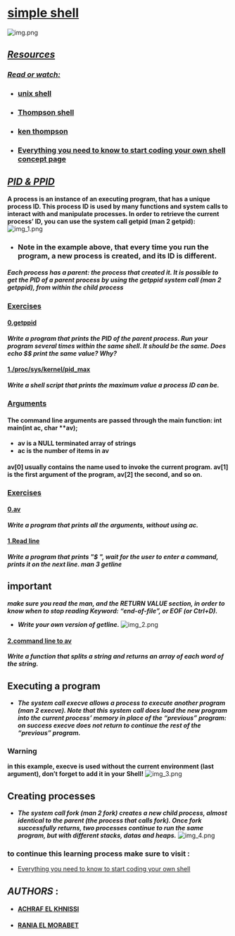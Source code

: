# <ins>simple shell</ins></span>

![img.png](img.png)
## <ins>*Resources*
### <ins>*_Read or watch:_*
* ### [unix shell](https://intranet.alxswe.com/rltoken/f0YU9TAhniMXWlSXtb64Yw)
* ### [Thompson shell](https://intranet.alxswe.com/rltoken/7LJOp2qP7qHUcsOK2-F3qA)
* ### [ken thompson](https://intranet.alxswe.com/rltoken/wTSu31ZP1f7fFTJFgRQC7w)
* ### [Everything you need to know to start coding your own shell concept page](https://intranet.alxswe.com/concepts/64)
## <ins>*_PID & PPID_*
**A process is an instance of an executing program, that has a unique process ID. This process ID is used by many functions and system calls to interact with and manipulate processes. In order to retrieve the current process’ ID, you can use the system call getpid (man 2 getpid):**
![img_1.png](img_1.png)
* ###  **Note in the example above, that every time you run the program, a new process is created, and its ID is different.**
##### *Each process has a parent: the process that created it. It is possible to get the PID of a parent process by using the getppid system call (man 2 getppid), from within the child process*
### <ins>Exercises
#### <ins>0.getppid
**_Write a program that prints the PID of the parent process. Run your program several times within the same shell. It should be the same. Does echo $$ print the same value? Why?_**
#### <ins>1./proc/sys/kernel/pid_max
**_Write a shell script that prints the maximum value a process ID can be._**
### <ins>Arguments
#### The command line arguments are passed through the main function: int main(int ac, char **av);
* **av is a NULL terminated array of strings**
* **ac is the number of items in av**
#### av[0] usually contains the name used to invoke the current program. av[1] is the first argument of the program, av[2] the second, and so on.
### <ins>Exercises
#### <ins>0.av
**_Write a program that prints all the arguments, without using ac._**
#### <ins>1.Read line
**_Write a program that prints "$ ", wait for the user to enter a command, prints it on the next line. man 3 getline_**
## important
**_make sure you read the man, and the RETURN VALUE section, in order to know when to stop reading Keyword: “end-of-file”, or EOF (or Ctrl+D)._**
* ***Write your own version of getline.***
![img_2.png](img_2.png)
#### <ins>2.command line to av
**_Write a function that splits a string and returns an array of each word of the string._**
## Executing a program
* **_The system call execve allows a process to execute another program (man 2 execve). Note that this system call does load the new program into the current process’ memory in place of the “previous” program: on success execve does not return to continue the rest of the “previous” program._**

### Warning
**in this example, execve is used without the current environment (last argument), don’t forget to add it in your Shell!**
![img_3.png](img_3.png)
## Creating processes
* **_The system call fork (man 2 fork) creates a new child process, almost identical to the parent (the process that calls fork). Once fork successfully returns, two processes continue to run the same program, but with different stacks, datas and heaps._**
![img_4.png](img_4.png)

### to continue this learning process make sure to visit : 
* [Everything you need to know to start coding your own shell](https://intranet.alxswe.com/concepts/64)
##  **_AUTHORS_** :
* #### [ACHRAF EL KHNISSI](achraf.elkhnissi@gmail.com)
* #### [RANIA EL MORABET](raniaelmorabet9@gmail.com)
